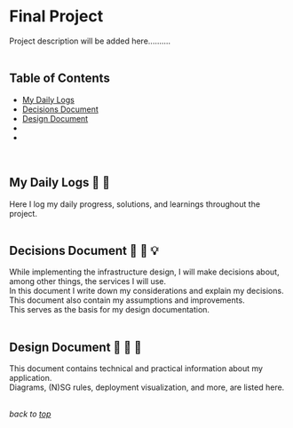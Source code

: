 # <a id="top">Final Project</a>
Project description will be added here..........  
<br>

## Table of Contents
- [My Daily Logs](#mdl)
- [Decisions Document](#decisiondoc)
- [Design Document](#designdoc)
- []()
- []()  
<br>

## <a id="mdl">My Daily Logs</a> 📓 📅
Here I log my daily progress, solutions, and learnings throughout the project.  
<br>

## <a id="decisiondoc">Decisions Document</a> 📗 💭 💡
While implementing the infrastructure design, I will make decisions about, among other things, the services I will use.   
In this document I write down my considerations and explain my decisions. This document also contain my assumptions and improvements.  
This serves as the basis for my design documentation.  
<br>

## <a id="designdoc">Design Document</a> 📘 👷 🔨
This document contains technical and practical information about my application.  
Diagrams, (N)SG rules, deployment visualization, and more, are listed here.  
<br>

*back to [top](#top)*  
<br>